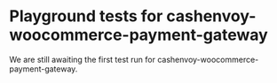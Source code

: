 # Playground tests for cashenvoy-woocommerce-payment-gateway
We are still awaiting the first test run for cashenvoy-woocommerce-payment-gateway.
